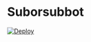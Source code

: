 # Suborsubbot


[![Deploy](https://www.herokucdn.com/deploy/button.svg)](https://heroku.com/deploy?template=Link)
